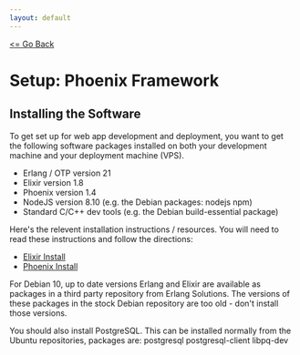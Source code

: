 ```yaml
---
layout: default
---
```


[<= Go Back](../)

# Setup: Phoenix Framework

## Installing the Software

To get set up for web app development and deployment, you want to get the
following software packages installed on both your development machine and your
deployment machine (VPS).

 - Erlang / OTP version 21
 - Elixir version 1.8
 - Phoenix version 1.4
 - NodeJS version 8.10 (e.g. the Debian packages: nodejs npm)
 - Standard C/C++ dev tools (e.g. the Debian build-essential package)

Here's the relevent installation instructions / resources. You will need to read
these instructions and follow the directions:

 - [Elixir Install](https://elixir-lang.org/install.html)
 - [Phoenix Install](https://hexdocs.pm/phoenix/installation.html)

For Debian 10, up to date versions Erlang and Elixir are available as
packages in a third party repository from Erlang Solutions. The versions of
these packages in the stock Debian repository are too old - don't install those
versions.

You should also install PostgreSQL. This can be installed normally from the
Ubuntu repositories, packages are: postgresql postgresql-client libpq-dev

